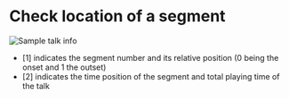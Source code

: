 # Check location of a segment

![Sample talk info](https://gyazo.com/b4a4a486899d0b50e60992409e03295d.png)

- [1] indicates the segment number and its relative position (0 being the onset and 1 the outset)
- [2] indicates the time position of the segment and total playing time of the talk
